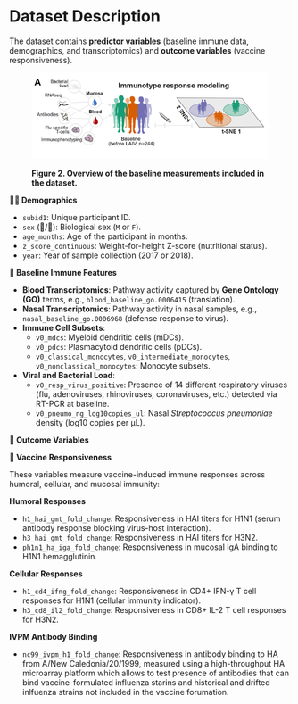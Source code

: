 # Dataset Description

The dataset contains **predictor variables** (baseline immune data, demographics, and transcriptomics) and **outcome variables** (vaccine responsiveness).

<figure><img src="../.gitbook/assets/baseline predictive modeling overview.png" alt=""><figcaption><p> <strong>Figure 2. Overview of the baseline measurements included in the dataset.</strong></p></figcaption></figure>

**🧑‍🔬 Demographics**

* `subid1`: Unique participant ID.
* `sex` (🔵/🔴): Biological sex (`M` or `F`).
* `age_months`: Age of the participant in months.
* `z_score_continuous`: Weight-for-height Z-score (nutritional status).
* `year`: Year of sample collection (2017 or 2018).

**🧬 Baseline Immune Features**

* **Blood Transcriptomics**: Pathway activity captured by **Gene Ontology (GO)** terms, e.g., `blood_baseline_go.0006415` (translation).
* **Nasal Transcriptomics**: Pathway activity in nasal samples, e.g., `nasal_baseline_go.0006968` (defense response to virus).
* **Immune Cell Subsets**:
  * `v0_mdcs`: Myeloid dendritic cells (mDCs).
  * `v0_pdcs`: Plasmacytoid dendritic cells (pDCs).
  * `v0_classical_monocytes`, `v0_intermediate_monocytes`, `v0_nonclassical_monocytes`: Monocyte subsets.
* **Viral and Bacterial Load**:
  * `v0_resp_virus_positive`: Presence of 14 different respiratory viruses (flu, adenoviruses, rhinoviruses, coronaviruses, etc.) detected via RT-PCR at baseline.
  * `v0_pneumo_ng_log10copies_ul`: Nasal _Streptococcus pneumoniae_ density (log10 copies per µL).

**🎯 Outcome Variables**

**🔬 Vaccine Responsiveness**

These variables measure vaccine-induced immune responses across humoral, cellular, and mucosal immunity:

**Humoral Responses**

* `h1_hai_gmt_fold_change`: Responsiveness in HAI titers for H1N1 (serum antibody response blocking virus-host interaction).
* `h3_hai_gmt_fold_change`: Responsiveness in HAI titers for H3N2.
* `ph1n1_ha_iga_fold_change`: Responsiveness in mucosal IgA binding to H1N1 hemagglutinin.

**Cellular Responses**

* `h1_cd4_ifng_fold_change`: Responsiveness in CD4+ IFN-γ T cell responses for H1N1 (cellular immunity indicator).
* `h3_cd8_il2_fold_change`: Responsiveness in CD8+ IL-2 T cell responses for H3N2.

**IVPM Antibody Binding**

* `nc99_ivpm_h1_fold_change`: Responsiveness in antibody binding to HA from A/New Caledonia/20/1999, measured using a high-throughput HA microarray platform which allows to test presence of antibodies that can bind vaccine-formulated influenza starins and historical and drifted inlfuenza strains not included in the vaccine forumation.
